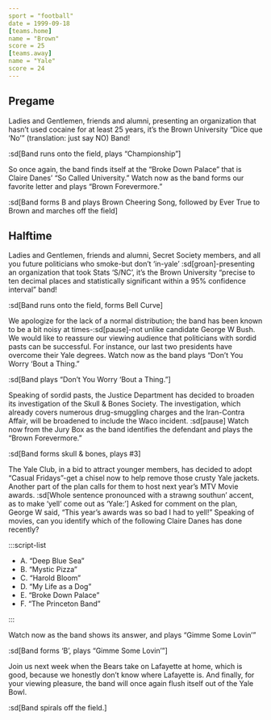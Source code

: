 ```yaml
---
sport = "football"
date = 1999-09-18
[teams.home]
name = "Brown"
score = 25
[teams.away]
name = "Yale"
score = 24
---
```


## Pregame

Ladies and Gentlemen, friends and alumni, presenting an organization that hasn’t used cocaine for at least 25 years, it’s the Brown University “Dice que ‘No’” (translation: just say NO) Band!

:sd[Band runs onto the field, plays “Championship”]

So once again, the band finds itself at the “Broke Down Palace” that is Claire Danes’ “So Called University.” Watch now as the band forms our favorite letter and plays “Brown Forevermore.”

:sd[Band forms B and plays Brown Cheering Song, followed by Ever True to Brown and marches off the field]

## Halftime

Ladies and Gentlemen, friends and alumni, Secret Society members, and all you future politicians who smoke-but don’t ‘in-yale’ :sd[groan]-presenting an organization that took Stats ‘S/NC’, it’s the Brown University “precise to ten decimal places and statistically significant within a 95% confidence interval” band!

:sd[Band runs onto the field, forms Bell Curve]

We apologize for the lack of a normal distribution; the band has been known to be a bit noisy at times-:sd[pause]-not unlike candidate George W Bush. We would like to reassure our viewing audience that politicians with sordid pasts can be successful. For instance, our last two presidents have overcome their Yale degrees. Watch now as the band plays “Don’t You Worry ‘Bout a Thing.”

:sd[Band plays “Don’t You Worry ‘Bout a Thing.”]

Speaking of sordid pasts, the Justice Department has decided to broaden its investigation of the Skull & Bones Society. The investigation, which already covers numerous drug-smuggling charges and the Iran-Contra Affair, will be broadened to include the Waco incident. :sd[pause] Watch now from the Jury Box as the band identifies the defendant and plays the “Brown Forevermore.”

:sd[Band forms skull & bones, plays #3]

The Yale Club, in a bid to attract younger members, has decided to adopt “Casual Fridays”-get a chisel now to help remove those crusty Yale jackets. Another part of the plan calls for them to host next year’s MTV Movie awards. :sd[Whole sentence pronounced with a strawng southun’ accent, as to make ‘yell’ come out as ‘Yale:’] Asked for comment on the plan, George W said, “This year’s awards was so bad I had to yell!” Speaking of movies, can you identify which of the following Claire Danes has done recently?

:::script-list

- A. “Deep Blue Sea”
- B. “Mystic Pizza”
- C. “Harold Bloom”
- D. “My Life as a Dog”
- E. “Broke Down Palace”
- F. “The Princeton Band”

:::

Watch now as the band shows its answer, and plays “Gimme Some Lovin’”

:sd[Band forms ‘B’, plays “Gimme Some Lovin’”]

Join us next week when the Bears take on Lafayette at home, which is good, because we honestly don’t know where Lafayette is. And finally, for your viewing pleasure, the band will once again flush itself out of the Yale Bowl.

:sd[Band spirals off the field.]
